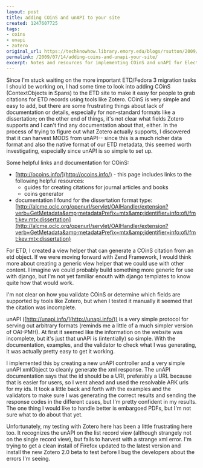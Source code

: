 ```yaml
---
layout: post
title: adding COinS and unAPI to your site
created: 1247607725
tags:
- coins
- unapi
- zotero
original_url: https://techknowhow.library.emory.edu/blogs/rsutton/2009/07/14/adding-coins-and-unapi-your-site
permalink: /2009/07/14/adding-coins-and-unapi-your-site/
excerpt: Notes and resources for implementing COinS and unAPI for Electronic Thesis and Dissertation records.
---
```


Since I'm stuck waiting on the more important ETD/Fedora 3 migration tasks I should be working on, I had some time to look into adding COinS  (ContextObjects in Spans) to the ETD site to make it easy for people to grab citations for ETD records using tools like Zotero. COinS is very simple and easy to add, but there are some frustrating things about lack of documentation or details, especially for non-standard formats like a dissertation; on the other end of things, it's not clear what fields Zotero supports and I can't find any documentation about that, either. In the process of trying to figure out what Zotero actually supports, I discovered that it can harvest MODS from unAPI-- since this is a much richer data format and also the native format of our ETD metadata, this seemed worth investigating, especially since unAPI is so simple to set up.

Some helpful links and documentation for COinS:

* [http://ocoins.info/](http://ocoins.info/) - this page includes links to the following helpful resources:
  * guides for creating citations for journal articles and books
  * coins generator
* documentation I found for the dissertation format type: [http://alcme.oclc.org/openurl/servlet/OAIHandler/extension?verb=GetMetadata&amp;metadataPrefix=mtx&amp;identifier=info:ofi/fmt:kev:mtx:dissertation](http://alcme.oclc.org/openurl/servlet/OAIHandler/extension?verb=GetMetadata&amp;metadataPrefix=mtx&amp;identifier=info:ofi/fmt:kev:mtx:dissertation)

For ETD, I created a view helper that can generate a COinS citation from an etd object. If we were moving forward with Zend Framework, I would think more about creating a generic view helper that we could use with other content. I imagine we could probably build something more generic for use with django, but I'm not yet familiar enouth with django templates to know quite how that would work.

I'm not clear on how you validate COinS or determine which fields are supported by tools like Zotero, but when I tested it manually it seemed that the citation was incomplete.

unAPI ([http://unapi.info/](http://unapi.info/)) is a very simple protocol for serving out arbitrary formats (reminds me a little of a much simpler version of OAI-PMH). At first it seemed like the information on the website was incomplete, but it's just that unAPI is (intentially) so simple. With the documentation, examples, and the validator to check what I was generating, it was actually pretty easy to get it working.

I implemented this by creating a new unAPI controller and a very simple unAPI xmlObject to cleanly generate the xml response. The unAPI documentation says that the id should be a URI, preferably a URL because that is easier for users, so I went ahead and used the resolvable ARK urls for my ids. It took a little back and forth with the examples and the validators to make sure I was generating the correct results and sending the response codes in the different cases, but I'm pretty confident in my results. The one thing I would like to handle better is embargoed PDFs, but I'm not sure what to do about that yet.

Unfortunately, my testing with Zotero here has been a little frustrating here too. It recognizes the unAPI on the list record view (although strangely not on the single record view), but fails to harvest with a strange xml error. I'm trying to get a clean install of Firefox updated to the latest version and install the new Zotero 2.0 beta to test before I bug the developers about the errors I'm seeing.